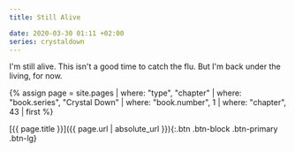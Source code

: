 ```yaml
---
title: Still Alive

date: 2020-03-30 01:11 +02:00
series: crystaldown
---
```

I'm still alive. This isn't a good time to catch the flu. But I'm back under the living, for now.

{% assign page = site.pages
  | where: "type", "chapter"
  | where: "book.series", "Crystal Down"
  | where: "book.number", 1
  | where: "chapter", 43
  | first %}

[{{ page.title }}]({{ page.url | absolute_url }}){:.btn .btn-block .btn-primary .btn-lg}
<!--more-->
